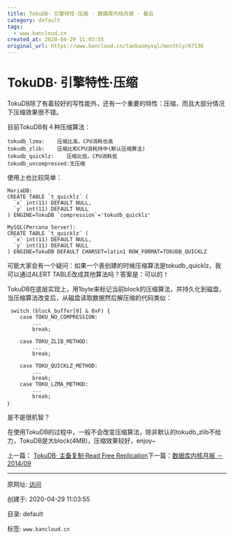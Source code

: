 ```yaml
---
title: TokuDB· 引擎特性·压缩 · 数据库内核月报 · 看云
category: default
tags: 
  - www.kancloud.cn
created_at: 2020-04-29 11:03:55
original_url: https://www.kancloud.cn/taobaomysql/monthly/67136
---
```


# TokuDB· 引擎特性·压缩

TokuDB除了有着较好的写性能外，还有一个重要的特性：压缩，而且大部分情况下压缩效果很不错。

目前TokuDB有４种压缩算法：

```plain
tokudb_lzma:    压缩比高，CPU消耗也高
tokudb_zlib:    压缩比和CPU消耗持中(默认压缩算法)
tokudb_quicklz:    压缩比低，CPU消耗低
tokudb_uncompressed:无压缩
```

使用上也比较简单：

```plain
MariaDB:
CREATE TABLE `t_quicklz` (
  `x` int(11) DEFAULT NULL,
  `y` int(11) DEFAULT NULL
) ENGINE=TokuDB `compression`='tokudb_quicklz'
```

```plain
MySQL(Percona Server):
CREATE TABLE `t_quicklz` (
  `x` int(11) DEFAULT NULL,
  `y` int(11) DEFAULT NULL
) ENGINE=TokuDB DEFAULT CHARSET=latin1 ROW_FORMAT=TOKUDB_QUICKLZ
```

可能大家会有一个疑问：如果一个表创建的时候压缩算法是tokudb_quicklz，我可以通过ALERT TABLE改成其他算法吗？答案是：可以的！

TokuDB在底层实现上，用1byte来标记当前block的压缩算法，并持久化到磁盘，当压缩算法改变后，从磁盘读取数据然后解压缩的代码类似：

```plain
 switch (block_buffer[0] & 0xF) {
    case TOKU_NO_COMPRESSION:
        ...
        break;

    case TOKU_ZLIB_METHOD:
        ...
        break;

    case TOKU_QUICKLZ_METHOD:
        ...
        break;
    case TOKU_LZMA_METHOD:
        ...
        break;
｝
```

是不是很机智？

在使用TokuDB的过程中，一般不会改变压缩算法，除非默认的tokudb_zlib不给力，TokuDB是大block(4MB)，压缩效果较好，enjoy~

上一篇： [TokuDB· 主备复制·Read Free Replication](https://www.kancloud.cn/taobaomysql/monthly/213826)下一篇：[数据库内核月报 － 2014/09](https://www.kancloud.cn/taobaomysql/monthly/67018)

---------------------------------------------------


原网址: [访问](https://www.kancloud.cn/taobaomysql/monthly/67136)

创建于: 2020-04-29 11:03:55

目录: default

标签: `www.kancloud.cn`

